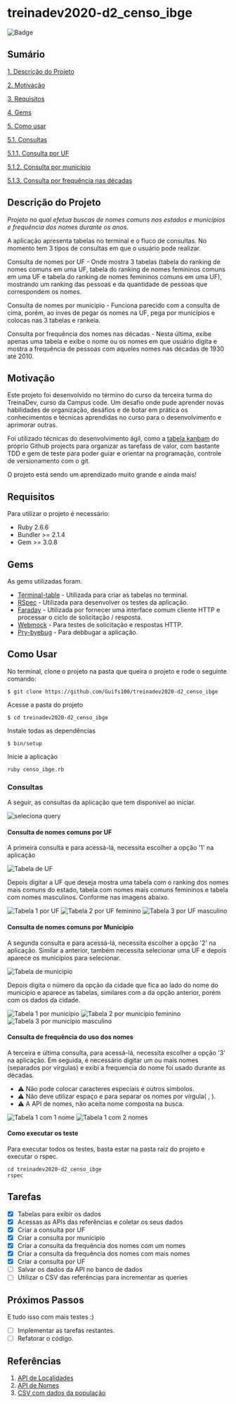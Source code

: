 # treinadev2020-d2_censo_ibge

![Badge](https://img.shields.io/badge/STATUS-PROGRESS-orange)

## Sumário

[1. Descrição do Projeto](#descricao)

[2. Motivação](#motivacao)

[3. Requisitos](#requisitos)

[4. Gems](#gems)

[5. Como usar](#como_usar)

[5.1. Consultas](#consultas)
  
[5.1.1. Consulta por UF](#consulta1)
  
[5.1.2. Consulta por município](#consulta2)
  
[5.1.3. Consulta por frequência nas décadas](#consulta3)



## Descrição do Projeto <a name = "descricao">
_Projeto no qual efetua buscas de nomes comuns nos estados e municípios e frequência dos nomes durante os anos._

A aplicação apresenta tabelas no terminal e o fluco de consultas. No momento tem 3 tipos de consultas em que o usuário pode realizar.

Consulta de nomes por UF - Onde mostra 3 tabelas (tabela do ranking de nomes comuns em uma UF, tabela do ranking de nomes femininos comuns em uma UF e tabela do ranking de nomes femininos comuns em uma UF), mostrando um ranking das pessoas e da quantidade de pessoas que correspondem os nomes.

Consulta de nomes por municipio - Funciona parecido com a consulta de cima, porém, ao ínves de pegar os nomes na UF, pega por municípios e colocas nas 3 tabelas e rankeia.

Consulta por frequência dos nomes nas décadas - Nesta última, exibe apenas uma tabela e exibe o nome ou os nomes em que usuário digita e mostra a frequência de pessoas com aqueles nomes nas décadas de 1930 até 2010.

## Motivação <a name= "motivacao">

Este projeto foi desenvolvido no término do curso da terceira turma do TreinaDev, curso da Campus code. Um desafio onde pude aprender novas habilidades de organização, desáfios e de botar em prática os conhecimentos e técnicas aprendidas no curso para o desenvolvimento e aprimorar outras.

Foi utilizado técnicas do desenvolvimento ágil, como a [tabela kanbam](https://github.com/Guifs100/treinadev2020-d2_censo_ibge/projects/1) do próprio Github projects para organizar as tarefass de valor, com bastante TDD e gem de teste para poder guiar e orientar na programação, controle de versionamento com o git.

O projeto está sendo um aprendizado muito grande e ainda mais!

## Requisitos <a name= "requisitos">

Para utilizar o projeto é necessário:
  - Ruby 2.6.6
  - Bundler >= 2.1.4
  - Gem >= 3.0.8
  
## Gems <a names= "gems">

As gems utilizadas foram.
- [Terminal-table](https://github.com/tj/terminal-table) - Utilizada para criar as tabelas no terminal.
- [RSpec](https://github.com/rspec/rspec) - Utilizada para desenvolver os testes da aplicação.
- [Faraday](https://github.com/lostisland/faraday) - Utilizada por fornecer uma interface comum cliente HTTP e processar o ciclo de solicitação / resposta. 
- [Webmock](https://github.com/bblimke/webmock) - Para testes de solicitação e respostas HTTP.
- [Pry-byebug](https://github.com/deivid-rodriguez/pry-byebug) - Para debbugar a aplicação.


## Como Usar <a names = "como_usar"></a>
 No terminal, clone o projeto na pasta que queira o projeto e rode o seguinte comando:
 
 ~~~ 
 $ git clone https://github.com/Guifs100/treinadev2020-d2_censo_ibge 
 ~~~
 Acesse a pasta do projeto
 ~~~
 $ cd treinadev2020-d2_censo_ibge
 ~~~
 Instale todas as dependências 
 ~~~
 $ bin/setup
 ~~~
 Inicie a aplicação
 ~~~
 ruby censo_ibge.rb 
 ~~~

### Consultas <a names = "consultas"></a>

A seguir, as consultas da aplicação que tem disponível ao iniciar.

![seleciona query](https://github.com/Guifs100/treinadev2020-d2_censo_ibge/blob/master/assets/select_query.png)

#### Consulta de nomes comuns por UF <a names = "consulta1"></a>

A primeira consulta e para acessá-lá, necessita escolher a opção '1' na aplicação

![Tabela de UF](https://github.com/Guifs100/treinadev2020-d2_censo_ibge/blob/master/assets/ufs.png)

Depois digitar a UF que deseja mostra uma tabela com o ranking dos nomes mais comuns do estado, tabela com nomes mais comuns femininos e tabela com nomes masculinos. Conforme nas imagens abaixo.

![Tabela 1 por UF](https://github.com/Guifs100/treinadev2020-d2_censo_ibge/blob/master/assets/t1_query1.png)
![Tabela 2 por UF feminino](https://github.com/Guifs100/treinadev2020-d2_censo_ibge/blob/master/assets/t2_query1.png)
![Tabela 3 por UF masculino](https://github.com/Guifs100/treinadev2020-d2_censo_ibge/blob/master/assets/t2_query1.png)

#### Consulta de nomes comuns por Município <a names = "consulta2"></a>

A segunda consulta e para acessá-lá, necessita escolher a opção '2' na aplicação. Similar a anterior, também necessita selecionar uma UF e depois aparece os municípios para selecionar.

![Tabela de municipio](https://github.com/Guifs100/treinadev2020-d2_censo_ibge/blob/master/assets/select_city.png)

Depois digita o número da opção da cidade que fica ao lado do nome do município e aparece as tabelas, similares com a da opção anterior, porém com os dados da cidade.

![Tabela 1 por município](https://github.com/Guifs100/treinadev2020-d2_censo_ibge/blob/master/assets/t1_query2.png)
![Tabela 2 por município feminino](https://github.com/Guifs100/treinadev2020-d2_censo_ibge/blob/master/assets/t2_query2.png)
![Tabela 3 por município masculino](https://github.com/Guifs100/treinadev2020-d2_censo_ibge/blob/master/assets/t3_query2.png)

#### Consulta de frequência do uso dos nomes <a names = "consulta3"></a>

A terceira e última consulta, para acessá-lá, necessita escolher a opção '3' na aplicação.
Em seguida, é necessário digitar um ou mais nomes (separados por vírgulas) e exibi a frequencia do nome foi usado durante as décadas.

- :warning: Não pode colocar caracteres especiais e outros simbolos.
- :warning: Não deve utilizar espaço e para separar os nomes por vírgula( , ).
- :warning: A API de nomes, não aceita nome composta na busca.

![Tabela 1 com 1 nome](https://github.com/Guifs100/treinadev2020-d2_censo_ibge/blob/master/assets/t1_query3_one_name.png)
![Tabela 1 com 2 nomes](https://github.com/Guifs100/treinadev2020-d2_censo_ibge/blob/master/assets/t1_query3_two_names.png)

#### Como executar os teste <a name = "descricao"></a>

Para executar todos os testes, basta estar na pasta raiz do projeto e executar o rspec.
~~~
cd treinadev2020-d2_censo_ibge
rspec
~~~

## Tarefas

- [x] Tabelas para exibir os dados
- [x] Acessas as APIs das referências e coletar os seus dados
- [x] Criar a consulta por UF
- [x] Criar a consulta por municipio
- [x] Criar a consulta da frequência dos nomes com um nomes
- [x] Criar a consulta da frequência dos nomes com mais nomes
- [x] Criar a consulta por UF
- [ ] Salvar os dados da API no banco de dados
- [ ] Utilizar o CSV das referências para incrementar as queries

## Próximos Passos

E tudo isso com mais testes :)
- [ ] Implementar as tarefas restantes.
- [ ] Refatorar o código.

## Referências
1. [API de Localidades](https://servicodados.ibge.gov.br/api/docs/localidades?versao=1)
2. [API de Nomes](https://servicodados.ibge.gov.br/api/docs/censos/nomes?versao=2)
3. [CSV com dados da população](https://campus-code.s3-sa-east-1.amazonaws.com/treinadev/populacao_2019.csv)



